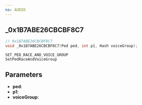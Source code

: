 ```yaml
---
ns: AUDIO
---
```

## _0x1B7ABE26CBCBF8C7

```c
// 0x1B7ABE26CBCBF8C7
void _0x1B7ABE26CBCBF8C7(Ped ped, int p1, Hash voiceGroup);
```

```
SET_PED_RACE_AND_VOICE_GROUP
SetPedRaceAndVoiceGroup
```

## Parameters
* **ped**: 
* **p1**: 
* **voiceGroup**: 

